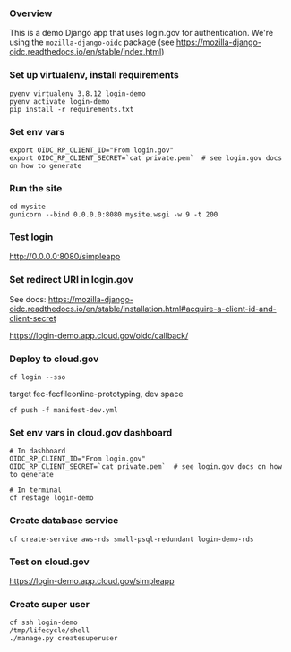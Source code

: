 ### Overview
This is a demo Django app that uses login.gov for authentication.
We're using the `mozilla-django-oidc` package (see https://mozilla-django-oidc.readthedocs.io/en/stable/index.html)



### Set up virtualenv, install requirements
```
pyenv virtualenv 3.8.12 login-demo
pyenv activate login-demo
pip install -r requirements.txt
```

### Set env vars
```
export OIDC_RP_CLIENT_ID="From login.gov"
export OIDC_RP_CLIENT_SECRET=`cat private.pem`  # see login.gov docs on how to generate
```

### Run the site
```
cd mysite
gunicorn --bind 0.0.0.0:8080 mysite.wsgi -w 9 -t 200
```

### Test login
http://0.0.0.0:8080/simpleapp

### Set redirect URI in login.gov
See docs: https://mozilla-django-oidc.readthedocs.io/en/stable/installation.html#acquire-a-client-id-and-client-secret

https://login-demo.app.cloud.gov/oidc/callback/

### Deploy to cloud.gov
```
cf login --sso
```
target fec-fecfileonline-prototyping, dev space
```
cf push -f manifest-dev.yml
```

### Set env vars in cloud.gov dashboard
```
# In dashboard
OIDC_RP_CLIENT_ID="From login.gov"
OIDC_RP_CLIENT_SECRET=`cat private.pem`  # see login.gov docs on how to generate

# In terminal
cf restage login-demo
```

### Create database service
```
cf create-service aws-rds small-psql-redundant login-demo-rds
```

### Test on cloud.gov
https://login-demo.app.cloud.gov/simpleapp

### Create super user
```
cf ssh login-demo
/tmp/lifecycle/shell
./manage.py createsuperuser
```
